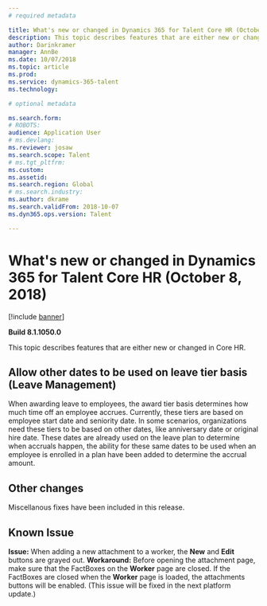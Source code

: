 ```yaml
---
# required metadata

title: What's new or changed in Dynamics 365 for Talent Core HR (October 1, 2018)
description: This topic describes features that are either new or changed in Microsoft Dynamics 365 for Talent Core HR.
author: Darinkramer
manager: AnnBe
ms.date: 10/07/2018
ms.topic: article
ms.prod: 
ms.service: dynamics-365-talent
ms.technology: 

# optional metadata

ms.search.form: 
# ROBOTS: 
audience: Application User
# ms.devlang: 
ms.reviewer: josaw
ms.search.scope: Talent
# ms.tgt_pltfrm: 
ms.custom: 
ms.assetid: 
ms.search.region: Global
# ms.search.industry: 
ms.author: dkrame
ms.search.validFrom: 2018-10-07
ms.dyn365.ops.version: Talent

---
```


# What's new or changed in Dynamics 365 for Talent Core HR (October 8, 2018)

[!include [banner](includes/banner.md)]

**Build 8.1.1050.0**

This topic describes features that are either new or changed in Core HR.

## Allow other dates to be used on leave tier basis (Leave Management)

When awarding leave to employees, the award tier basis determines how much time off an employee accrues. Currently, these tiers are based on employee start date and seniority date. In some scenarios, organizations need these tiers to be based on other dates, like anniversary date or original hire date. These dates are already used on the leave plan to determine when accruals happen, the ability for these same dates to be used when an employee is enrolled in a plan have been added to determine the accrual amount. 

## Other changes
Miscellanous fixes have been included in this release.

## Known Issue

**Issue:** When adding a new attachment to a worker, the **New** and **Edit** buttons are grayed out. **Workaround:** Before opening the attachment page, make sure that the FactBoxes on the **Worker** page are closed. If the FactBoxes are closed when the **Worker** page is loaded, the attachments buttons will be enabled. (This issue will be fixed in the next platform update.)
